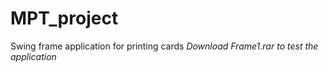 # MPT_project
Swing frame application for printing cards
<i>Download Frame1.rar to test the application</i>
